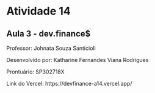 # Atividade 14
## Aula 3 -  dev.finance$

<p>Professor: Johnata Souza Santicioli</p>
<p>Desenvolvido por: Katharine Fernandes Viana Rodrigues</p>
<p>Prontuário: SP302718X</p>
<p>Link do Vercel: https://devfinance-a14.vercel.app/</p>